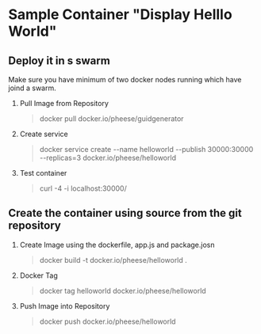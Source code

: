 # Sample Container "Display Helllo World"

## Deploy it in s swarm
Make sure you have minimum of two docker nodes running which have joind a swarm.

1. Pull Image from Repository 
    >docker pull docker.io/pheese/guidgenerator

2. Create service 
    >docker service create --name helloworld --publish 30000:30000 --replicas=3 docker.io/pheese/helloworld

3. Test container
    >curl -4 -i localhost:30000/

## Create the container using source from the git repository

1. Create Image using the dockerfile, app.js and package.josn
    > docker build -t docker.io/pheese/helloworld .

2. Docker Tag
    >docker tag helloworld docker.io/pheese/helloworld

3. Push Image into Repository
    >docker push docker.io/pheese/helloworld

